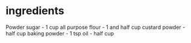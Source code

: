 # ingredients

Powder sugar - 1 cup
 all purpose flour - 1 and half cup
 custard powder - half cup
 baking powder - 1 tsp
 oil - half cup



